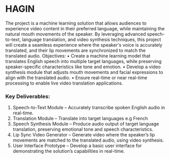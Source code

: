 # HAGIN

The project is a machine learning solution that allows audiences to experience video content in their preferred language, while maintaining the natural mouth movements of the speaker. By leveraging advanced speech-to-text, language translation, and video synthesis techniques, this project will create a seamless experience where the speaker's voice is accurately translated, and their lip movements are synchronized to match the translated audio.
Objectives:
•	Create a machine learning model that translates English speech into multiple target languages, while preserving speaker-specific characteristics like tone and emotion.
•	Develop a video synthesis module that adjusts mouth movements and facial expressions to align with the translated audio.
•	Ensure real-time or near real-time processing to enable live video translation applications.

### Key Deliverables:
1.	Speech-to-Text Module – Accurately transcribe spoken English audio in real-time.
2.	Translation Module – Translate into target languages e.g French
3.	Speech Synthesis Module – Produce audio output of target language translation, preserving emotional tone and speech characteristics.
4.	Lip Sync Video Generator – Generate video where the speaker’s lip movements are matched to the translated audio, using video synthesis.
5.	User Interface Prototype – Develop a basic user interface for demonstrating the solution’s capabilities in real-time.
